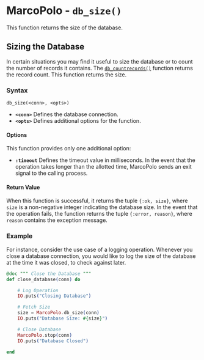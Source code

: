 
# MarcoPolo - `db_size()`

This function returns the size of the database.

## Sizing the Database

In certain situations you may find it useful to size the database or to count the number of records it contains.  The [`db_countrecords()`](MarcoPolo-db-countrecords.md) function returns the record count.  This function returns the size.

### Syntax

```
db_size(<conn>, <opts>)
```

- **`<conn>`** Defines the database connection.
- **`<opts>`** Defines additional options for the function.

#### Options

This function provides only one additional option:

- **`:timeout`** Defines the timeout value in milliseconds.  In the event that the operation takes longer than the allotted time, MarcoPolo sends an exit signal to the calling process.

#### Return Value

When this function is successful, it returns the tuple `{:ok, size}`, where `size` is a non-negative integer indicating the database size.  In the event that the operation fails, the function returns the tuple `{:error, reason}`, where `reason` contains the exception message.


### Example

For instance, consider the use case of a logging operation.  Whenever you close a database connection, you would like to log the size of the database at the time it was closed, to check against later.

```elixir
@doc """ Close the Database """
def close_database(conn) do

	# Log Operation
	IO.puts("Closing Database")

	# Fetch Size
	size = MarcoPolo.db_size(conn)
	IO.puts("Database Size: #{size}")

	# Close Database
	MarcoPolo.stop(conn)
	IO.puts("Database Closed")

end
```
